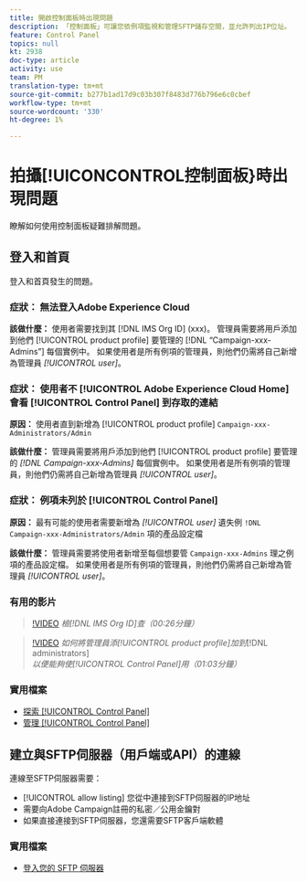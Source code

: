```yaml
---
title: 開啟控制面板時出現問題
description: 「控制面板」可讓您依例項監視和管理SFTP儲存空間，並允許列出IP位址。
feature: Control Panel
topics: null
kt: 2938
doc-type: article
activity: use
team: PM
translation-type: tm+mt
source-git-commit: b277b1ad17d9c03b307f8483d776b796e6c0cbef
workflow-type: tm+mt
source-wordcount: '330'
ht-degree: 1%

---
```



# 拍攝[!UICONCONTROL控制面板}時出現問題

瞭解如何使用控制面板疑難排解問題。

## 登入和首頁

登入和首頁發生的問題。

### 症狀： 無法登入Adobe Experience Cloud

**該做什麼：**
使用者需要找到其 [!DNL IMS Org ID] (xxx)。 管理員需要將用戶添加到他們 [!UICONTROL product profile] 要管理的 [!DNL “Campaign-xxx-Admins”] 每個實例中。 如果使用者是所有例項的管理員，則他們仍需將自己新增為管理員 *[!UICONTROL user]*。

### 症狀： 使用者不 [!UICONTROL Adobe Experience Cloud Home] 會看 [!UICONTROL Control Panel] 到存取的連結

**原因：**
使用者直到新增為 [!UICONTROL product profile] `Campaign-xxx-Administrators/Admin`

**該做什麼：**
管理員需要將用戶添加到他們 [!UICONTROL product profile] 要管理的 *[!DNL Campaign-xxx-Admins]* 每個實例中。 如果使用者是所有例項的管理員，則他們仍需將自己新增為管理員 *[!UICONTROL user]*。

### 症狀： 例項未列於 [!UICONTROL Control Panel]

**原因：**
最有可能的使用者需要新增為 *[!UICONTROL user]* 遺失例 `!DNL Campaign-xxx-Administrators/Admin` 項的產品設定檔

**該做什麼：**
管理員需要將使用者新增至每個想要管 `Campaign-xxx-Admins` 理之例項的產品設定檔。 如果使用者是所有例項的管理員，則他們仍需將自己新增為管理員 *[!UICONTROL user]*。

### 有用的影片

>[!VIDEO](https://video.tv.adobe.com/v/27183?quality=12)
*檢[!DNL IMS Org ID]查（00:26分鐘）*

>[!VIDEO](https://video.tv.adobe.com/v/27147?quality=12)
*如何將管理員添[!UICONTROL product profile]加到&#x200B;*[!DNL administrators]*以便能夠使[!UICONTROL Control Panel]用（01:03分鐘）*

### 實用檔案

* [探索 [!UICONTROL Control Panel]](https://helpx.adobe.com/campaign/kb/control-panel-overview.html)
* [管理 [!UICONTROL Control Panel]](https://helpx.adobe.com/campaign/kb/control-panel-access.html)

## 建立與SFTP伺服器（用戶端或API）的連線

連線至SFTP伺服器需要：

* [!UICONTROL allow listing] 您從中連接到SFTP伺服器的IP地址
* 需要向Adobe Campaign註冊的私密／公用金鑰對
* 如果直接連接到SFTP伺服器，您還需要SFTP客戶端軟體

### 實用檔案

* [登入您的 SFTP 伺服器](https://helpx.adobe.com/campaign/kb/control-panel-sftp.html#LoggingintoyourSFTPserver)

